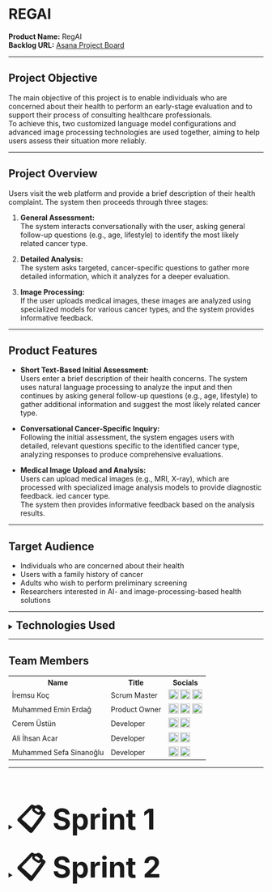 
# REGAI

**Product Name:** RegAI  
**Backlog URL:** [Asana Project Board](https://app.asana.com/1/1205900998273390/project/1210594927472810/list/1210595154454975)  

---

## Project Objective

The main objective of this project is to enable individuals who are concerned about their health to perform an early-stage evaluation and to support their process of consulting healthcare professionals.  
To achieve this, two customized language model configurations and advanced image processing technologies are used together, aiming to help users assess their situation more reliably.

---

## Project Overview

Users visit the web platform and provide a brief description of their health complaint. The system then proceeds through three stages:

1. **General Assessment:**  
   The system interacts conversationally with the user, asking general follow-up questions (e.g., age, lifestyle) to identify the most likely related cancer type.

2. **Detailed Analysis:**  
   The system asks targeted, cancer-specific questions to gather more detailed information, which it analyzes for a deeper evaluation.

3. **Image Processing:**  
   If the user uploads medical images, these images are analyzed using specialized models for various cancer types, and the system provides informative feedback.

---

## Product Features

- **Short Text-Based Initial Assessment:**  
  Users enter a brief description of their health concerns. The system uses natural language processing to analyze the input and then continues by asking general follow-up questions (e.g., age, lifestyle) to gather additional information and suggest the most likely related cancer type.

- **Conversational Cancer-Specific Inquiry:**  
  Following the initial assessment, the system engages users with detailed, relevant questions specific to the identified cancer type, analyzing responses to produce comprehensive evaluations.

- **Medical Image Upload and Analysis:**  
  Users can upload medical images (e.g., MRI, X-ray), which are processed with specialized image analysis models to provide diagnostic feedback.
ied cancer type.  
  The system then provides informative feedback based on the analysis results.

---

## Target Audience

- Individuals who are concerned about their health
- Users with a family history of cancer
- Adults who wish to perform preliminary screening
- Researchers interested in AI- and image-processing-based health solutions

---

<details>
<summary><strong style="font-size:1.5em">Technologies Used</strong></summary>

### Design
- **Figma** (Page prototypes and UI designs)

### Frontend
- **React** (Fast development environment with Vite.js)
- Responsive and modular structure

### Database
- **Firebase** (User data storage and session management)

### Backend
- **Python** (FastAPI framework)

### LLM (Large Language Model)
- **Gemini** (Natural language processing for health-related text input)

### Machine Learning (Image Processing)
- **Python 3.10+**
- **PyTorch**
- **torchvision**
- **NumPy**
- **Matplotlib**

</details>

---

## Team Members

<table>
    <tr>
      <th>Name</th>
      <th>Title</th>
      <th>Socials</th>
    </tr>
      <td>İremsu Koç</td>
      <td>Scrum Master</td>
      <td>
        <a href="https://github.com/Iremsukoc" target="_blank"><img src="https://github.githubassets.com/images/modules/logos_page/GitHub-Mark.png" width="20" height="20"/></a>
        <a href="https://www.linkedin.com/in/iremsu-ko%C3%A7-453907202/" target="_blank"><img src="https://upload.wikimedia.org/wikipedia/commons/c/ca/LinkedIn_logo_initials.png" width="20" height="20" /></a>
        <a href="https://medium.com/@iremsukoc" target="_blank"><img src="https://cdn-icons-png.flaticon.com/512/2111/2111505.png" width="20" height="20" /></a>
      </td>
    </tr>
    <tr>
      <td>Muhammed Emin Erdağ</td>
      <td>Product Owner</td>
      <td>
        <a href="https://github.com/griffinsspike" target="_blank"><img src="https://github.githubassets.com/images/modules/logos_page/GitHub-Mark.png" width="20" height="20"/></a>
        <a href="https://linkedin.com/in/muhammedeminerdag" target="_blank"><img src="https://upload.wikimedia.org/wikipedia/commons/c/ca/LinkedIn_logo_initials.png" width="20" height="20" /></a>
        <a href="https://kaggle.com/griffinsspike" target="_blank"><img src="https://upload.wikimedia.org/wikipedia/commons/7/7c/Kaggle_logo.png" width="20" height="20" /></a>
      </td>
    </tr>
    <tr>
      <td>Cerem Üstün</td>
      <td>Developer</td>
      <td>
        <a href="https://github.com/ceremustun" target="_blank"><img src="https://github.githubassets.com/images/modules/logos_page/GitHub-Mark.png" width="20" height="20"/></a>
        <a href="https://linkedin.com/in/ceremustun" target="_blank"><img src="https://upload.wikimedia.org/wikipedia/commons/c/ca/LinkedIn_logo_initials.png" width="20" height="20" /></a>
      </td>
    </tr>
    <tr>
      <td>Ali İhsan Acar</td>
      <td>Developer</td>
      <td>
        <a href="https://github.com/alihsancar" target="_blank"><img src="https://github.githubassets.com/images/modules/logos_page/GitHub-Mark.png" width="20" height="20"/></a>
        <a href="https://www.linkedin.com/in/ali-ihsan-sancar-2b843931b" target="_blank"><img src="https://upload.wikimedia.org/wikipedia/commons/c/ca/LinkedIn_logo_initials.png" width="20" height="20" /></a>
      </td>
    </tr>
    <tr>
      <td>Muhammed Sefa Sinanoğlu</td>
      <td>Developer</td>
      <td>
        <a href="https://github.com/Sinngl" target="_blank"><img src="https://github.githubassets.com/images/modules/logos_page/GitHub-Mark.png" width="20" height="20"/></a>
        <a href="https://www.linkedin.com/in/sefa-sinanoglu-3a8664339" target="_blank"><img src="https://upload.wikimedia.org/wikipedia/commons/c/ca/LinkedIn_logo_initials.png" width="20" height="20" /></a>
      </td>
    </tr>
</table>

---

<br></br>

<details>
<summary><strong style="font-size:4em">📋 Sprint 1</strong></summary>

### **Sprint Duration**
June 23, 2025 (Monday) - July 6, 2025 (Sunday) *(Two weeks)*

---

<details><summary><strong style="font-size:2em">Sprint Notes</strong></summary>

#### Completed
- Frontend development was completed faster than planned.  
- General testing was conducted on the LLM module, and advanced prompt trials for the second phase were initiated.  
- Backend setup and integration were carried out successfully.  
- Machine learning models were identified on Kaggle and reached the stage of local deployment.  

---

#### Challenges Encountered
- The project name and logo selection process could not be finalized.  
- The product scope was not clearly defined at the start of the sprint, leading to frequent task and design changes.  
- Frontend testing processes showed notable gaps.  
- Code review durations were long, resulting in PRs staying open for extended periods.  

---

#### Solutions
- Prioritize the selection of the project name and logo in the next sprint.  
- Finalize the product scope before the sprint starts to avoid scope changes.  
- Improve frontend testing and prepare detailed manual test documentation.  
- Send regular notifications via communication channels to accelerate code reviews.  

---

#### Lessons Learned
- Team members understanding their responsibilities and areas of ownership contributes to smoother workflows.  
- Consistent meeting participation and clear communication created a major advantage in tracking progress. As a result, task allocation became clearer and progress exceeded expectations.  
- Maintaining strong internal communication and regular follow-up on tasks directly improves sprint efficiency.  

</details>

---

<details><summary><strong style="font-size:2em">Estimated Completion Points</strong></summary>
<strong>67 points</strong>
</details>

---

<details><summary><strong style="font-size:2em">Estimation Logic</strong></summary>
Sprint task estimation was based on <strong>hour-based workload</strong> estimates using the following methodology:

| **Estimated Time** | **Story Points** |
|:------------------:|:----------------:|
| 1 day (8 hours) | 4 |
| Half day (4 hours) | 2 |
| 2 hours | 1 |
| 1 hour and below | 0.5 |

Due to team members' various responsibilities such as internships and work commitments, weekday working hours were expected to be more limited while weekends would be more intensive. Therefore, task time estimates and point allocation were planned considering this balance:

- **Weekdays:** Typically 1-2 hour work blocks were planned
- **Weekends:** Longer focused work sessions (4-5 hours) were targeted

Consequently, task time estimates and point allocation were prepared considering this balance, and the sprint target was set at **67 points** total.

</details>

---

<details><summary><strong style="font-size:2em">Sprint Tasks</strong></summary>

#### **Design (7 points)**
- Login, Signup, Main Page, Profile Pages, and Dashboard designs (additional support pop-up screen was designed)

#### **Frontend (8 points)**
- Developed user login, signup, and main page designs using React and Vite.js in a responsive (mobile-friendly) and modular manner
- Prepared basic project structure files (package.json, .gitignore)

#### **Backend (8 points)**
- Selected Firebase database for the project and created necessary tables
- Developed and tested user login, signup, and authentication processes using Python and FastAPI

#### **Language Model and Machine Learning**

**Language Model (LLM) - 12 points:**
- Prepared custom system prompts for the Gemini model to perform general health assessments and added restrictions
- Created and tested exit logic for proper model functioning

**Machine Learning (ML) - 24 points:**
- Researched appropriate ultrasound image datasets for breast cancer diagnosis and performed data preprocessing
- Created and trained a ResNet-based model for classification
- Evaluated model accuracy and performance, saved the best performing model
- Developed and tested data transformation methods required for model usage

</details>

---

<details><summary><strong style="font-size:2em">Daily Scrum</strong></summary>

Initially, WhatsApp was used for Daily Scrum notifications and tracking. However, to ensure a more organized and manageable process, we transitioned to using Google Forms. The final form (shown below) was created, and reminder messages were sent via WhatsApp to each team member to complete the form daily.

Responses submitted through the form are automatically collected and stored in a Google Sheet, providing a centralized and easily accessible record. This approach has made daily progress tracking more transparent and systematic.

**WhatsApp Screenshot:**  
![WhatsApp Daily Scrum - 1](docs-images/sprint-1/daily-scrum/daily-scrum-wp-1.png)

![WhatsApp Daily Scrum - 2](docs-images/sprint-1/daily-scrum/daily-scrum-wp-2.png)

**Google Form Screenshot:**  
![Google Form Daily Scrum](docs-images/sprint-1/daily-scrum/daily-scrum-google-form.png)

![Google Form Daily Scrum Responses](docs-images/sprint-1/daily-scrum/daily-scrum-google-form-response.png)

</details>

---

<details><summary><strong style="font-size:2em">Sprint Board Screenshots</strong></summary>

Throughout the sprint, the team used Asana to track the progress of all tasks, monitor their current status, and ensure alignment with the sprint goals.  
Below are the screenshots of the sprint board at different stages to illustrate how tasks were organized, assigned, and moved across columns (e.g., To Do, In Progress, Done).

**Sprint Board Screenshots:**  

![Sprint Board - 1](docs-images/sprint-1/sprint-board/sprint-board-1.png)

![Sprint Board - 2](docs-images/sprint-1/sprint-board/sprint-board-2.png)

![Sprint Board - 3](docs-images/sprint-1/sprint-board/sprint-board-3.png)


</details>

---

<details><summary><strong style="font-size:2em">Product Progress Screenshots</strong></summary>

---

<details><summary><strong style="font-size:1em">Frontend</strong></summary>

![Main Page](docs-images/sprint-1/product/frontend/main-page.png)

![Login Page](docs-images/sprint-1/product/frontend/login-page.png)

![Signup Page](docs-images/sprint-1/product/frontend/sign-up-page.png)

</details>

---

<details><summary><strong style="font-size:1em">Backend</strong></summary>

![Firebase User Table](docs-images/sprint-1/product/backend/firebase-table.jpeg)

![Signup Process](docs-images/sprint-1//product/backend/sign-up-process.jpeg)

![Signup DB Output](docs-images/sprint-1/product/backend/sign-up-db-output.jpeg)

![Auth Header Token After Login Successfully](docs-images/sprint-1/product/backend/auth-token-after-login.jpeg)

</details>

---

<details><summary><strong style="font-size:1em">Machine Model</strong></summary>

![Machine Model Result](docs-images/sprint-1/product/ml/ml-breast-cancer-result.png)

![Machine Model Confusion Matrix](docs-images/sprint-1/product/ml/ml-breast-cancer-confusion-matrix.jpg)

</details>

---

<details><summary><strong style="font-size:1em">Language Model (LLM)</strong></summary>

![Language Model (LLM) Persona Response 1](docs-images/sprint-1/product/llm/llm-persona-response-1.jpg)

![Language Model (LLM) Persona Response 2](docs-images/sprint-1/product/llm/llm-persona-response-2.jpg)

</details>

</details>

---

<details><summary><strong style="font-size:2em">Sprint Review</strong></summary>
The planned work for this sprint was successfully completed:

- While Login, Signup, and Main Page designs were initially planned to be created on Figma, due to rapid frontend development progress, Profile and Dashboard page designs were also completed and revised
- Frontend development basic modules were implemented responsively for Login, Signup, and Main Page. Revisions were made according to code review (CR) feedback and responsive behavior was manually tested
- Backend user authentication and database connection were made functional using Python
- Breast cancer classification model was trained, tested, and output accuracy was evaluated
- System prompts required for LLM integration were written, validated in test environment, and additional revisions were implemented
- During the sprint process, the team discussed how design, development, and model integration would work together and established a common working methodology

</details>

---

<details>
<summary><strong style="font-size:2em">Sprint Retrospective</strong></summary>

### What Went Well

- All team members attended meetings consistently and maintained effective, transparent communication regarding ongoing work.
- Team members eagerly took on their tasks and responsibilities, completing them on time and with diligence.
- Issues encountered were openly raised and constructively discussed, leading to actionable solutions.
- The frontend development progressed faster than planned, enabling early achievement of sprint goals.
- In the LLM (Large Language Model) area, not only were prompts developed for general testing, but successful trials of more advanced prompts for the second phase were also initiated.
- The backend infrastructure was set up and connected on schedule.
- Leveraging the Kaggle platform and research by a dedicated team member, ready-made machine learning models for breast cancer were identified. These models are currently in the process of being run locally, which has accelerated progress on the ML side.

### What Went Badly

- No final decision has yet been made regarding the project name and logo; this issue needs to be prioritized and addressed promptly.
- The product scope was not fully defined at the outset, resulting in frequent scope changes during development; this particularly affected task and design revisions in the frontend and machine learning areas.
- There is hesitation in submitting code reviews (CR), and the review process duration is long, causing pull requests (PRs) to remain open for extended periods.

### Areas for Improvement

- Finalize product scope before sprint start to minimize mid-sprint changes. 
- Enhance frontend testing and prepare detailed test documentation including manual test steps. 
- Implement a regular notification system through communication channels to encourage timely code review submissions and reduce PR open times. 

### Next Sprint Tasks

- Prioritize selection of project name and logo to establish brand identity.
- Complete UI, backend, LLM, and ML integration and conduct thorough testing. 
- Develop prompts specifically targeting the detailed analysis phase of the LLM module. 
- Run image classification model locally for an additional selected cancer type.

</details>

---

<details>
<summary><strong style="font-size:2em">Communication and Project Management Tools</strong></summary>

- **Code Management:** All code repositories are managed on GitHub, with version control in place. The development process is tracked through pull requests.

- **Project Management:** Task assignments and sprint tracking are carried out via the Asana platform.

- **Team Communication:** Instant communication within the team is facilitated through WhatsApp.

- **Daily Progress Tracking:** Initially, daily progress updates were shared via WhatsApp. To ensure more structured and centralized tracking, this process has been updated, and daily reporting is now conducted through Google Forms. Each team member fills out a short form at the end of the day to report completed work and any encountered blockers.

- **Weekly Meetings:** During the meetings, team members share what they have done, any problems they are facing, what they plan to do next, and what actions they will take before the next meeting. These online meetings are held twice a week (Mondays at 22:00 and Fridays at 22:00) via Google Meet.

</details>

</details>





<details>
<summary><strong style="font-size:4em">📋 Sprint 2</strong></summary>

### **Sprint Duration**
July 7, 2025 (Monday) - July 20, 2025 (Sunday) *(Two weeks)*

---

<details><summary><strong style="font-size:2em">Sprint Notes</strong></summary>

#### Completed
- The implementation of new pages were successfully completed. The assigned team member also took the initiative to design and develop additional pages such as FAQ and History, which were listed in the side navigation but not initially planned within the sprint scope.
- The project structure was reorganized into a more modular form. Since the frontend implementation of the login process was necessary for backend testing, corresponding login functionalities were also developed and integrated into the backend. Additionally, critical endpoints for connecting with the Large Language Model (LLM) were implemented.
- Machine learning models targeting various types of cancer were successfully developed. During this sprint, image classification models were trained to detect colon, lung, and leukemia cancers.
Furthermore, data transformation and prediction methods were implemented in Python to support the deployment of these models. As a result, the foundational logic required for integrating the models with backend services has been established.

---

#### Challenges Encountered
- Although frontend testing has started, progress has been slower than expected.
- The LLM integration, which is essential for enabling detailed analysis, has not yet been completed.
- While initial efforts to connect ML models with backend services have begun, full integration and testing for even a single model have not yet been achieved.

---

#### Solutions
- Since the development of ML models has been completed, the related team members will be reassigned to accelerate backend development efforts.
- To support the LLM development process, a team member will be assigned to assist and coordinate regular technical meetings to ensure progress and alignment.

---

#### Lessons Learned
- Proactively taking initiative beyond assigned tasks contributed positively to sprint outcomes and overall product quality.
- Early identification of integration dependencies, especially between ML models and backend services, is crucial to avoid last-minute delays.
- Regular and structured communication, including consistent meeting participation, significantly improved task tracking and team alignment.

</details>

---

<details><summary><strong style="font-size:2em">Estimated Completion Points</strong></summary>
<strong>86 points</strong>
</details>

---

<details><summary><strong style="font-size:2em">Estimation Logic</strong></summary>
Sprint task estimation was based on <strong>hour-based workload</strong> estimates using the following methodology:

| **Estimated Time** | **Story Points** |
|:------------------:|:----------------:|
| 1 day (8 hours) | 4 |
| Half day (4 hours) | 2 |
| 2 hours | 1 |
| 1 hour and below | 0.5 |

Due to team members' various responsibilities such as internships and work commitments, weekday working hours were expected to be more limited while weekends would be more intensive. Therefore, task time estimates and point allocation were planned considering this balance:

- **Weekdays:** Typically 1-2 hour work blocks were planned
- **Weekends:** Longer focused work sessions (4-5 hours) were targeted

Consequently, task time estimates and point allocation were prepared considering this balance, and the sprint target was set at **86 points** total.

</details>

---

<details><summary><strong style="font-size:2em">Sprint Tasks</strong></summary>

#### **Design (2 points)**
- Completed logo design.

#### **Frontend (8 points)**
- Developed dashboard and profile page designs using React and Vite.js.
- Implemented with a responsive (mobile-friendly) and modular structure.

#### **Backend (8 points)**
- Reorganized the project folder structure and configured scripts to run using Poetry.
- Designed the structure for initializing and storing chat sessions within the General Test context. 
- Integrated the LLM created for the General Test with the backend.
- Tested all endpoints via Postman and added .md documentation files to support understanding for other team members.

#### **Language Model and Machine Learning**
**Machine Learning  (ML) - 60 points:**
- Developed image classification models for the following cancer types. Suitable datasets were sourced, models were trained and tested, and necessary data transformation and prediction methods were implemented in Python:
  - Colon Cancer
  - Lung Cancer
  - Leukemia (Blood Cancer)
  - Brain Tumor
  - Skin Cancer

**Language Model (LLM) - 8 points:**
- Initiated the creation and testing of LLM prompt to enable detailed analysis, particularly tailored for the cancer types covered by the ML models. The work is still in progress and will be continued in the next sprint.

</details>

---

<details><summary><strong style="font-size:2em">Daily Scrum</strong></summary>

The daily scrum process, conducted via Google Form, was continued in this sprint because it had yielded high efficiency in previous sprint. Team members were encouraged to complete the forms daily with reminders sent via WhatsApp.

**WhatsApp Screenshots:**  
![WhatsApp Daily Scrum - 1](docs-images/sprint-1/daily-scrum/daily-scrum-wp-sprint2-1.png)

**Google Form Screenshot:**  
![Google Form Daily Scrum](docs-images/sprint-1/daily-scrum/daily-scrum-google-form.png)

![Google Form Daily Scrum Responses](docs-images/sprint-1/daily-scrum/daily-scrum-google-form-response-sprint2-1.png)

![Google Form Daily Scrum Responses 2](docs-images/sprint-1/daily-scrum/daily-scrum-google-form-response-sprint2-2.png)

</details>

---

<details><summary><strong style="font-size:2em">Sprint Board Screenshots</strong></summary>

Throughout the sprint, the team used Asana to track the progress of all tasks, monitor their current status, and ensure alignment with the sprint goals.  
Below are the screenshots of the sprint board at different stages to illustrate how tasks were organized, assigned, and moved across columns (e.g., To Do, In Progress, Done).

**Sprint Board Screenshots:**  

![Sprint Board - 1](docs-images/sprint-1/sprint-board/sprint-board-sprint2-1.png)

![Sprint Board - 2](docs-images/sprint-1/sprint-board/sprint-board-sprint2-2.png)

</details>

---

<details><summary><strong style="font-size:2em">Product Progress Screenshots</strong></summary>

---

<details><summary><strong style="font-size:1em">Frontend</strong></summary>

![Dasboard Page](docs-images/sprint-1/product/frontend/dasboard-page.png)

![Profile Page - 1](docs-images/sprint-1/product/frontend/profile-page-1.png)

![Profile Page - 2](docs-images/sprint-1/product/frontend/profile-page-2.png)

![Reports Page](docs-images/sprint-1/product/frontend/reports-page.png)

![FAQ Page](docs-images/sprint-1/product/frontend/faq-page.png)

![FAQ Page](docs-images/sprint-1/product/frontend/support-pop-up.png)

</details>

---

<details><summary><strong style="font-size:1em">Backend</strong></summary>

![Start Chat Session](docs-images/sprint-1/product/backend/start-chat-session.png)

![Send Chat Message - 1](docs-images/sprint-1//product/backend/send-chat-message-1.png)

![Send Chat Message - 2](docs-images/sprint-1/product/backend/send-chat-message-2.png)

![Het Chat History](docs-images/sprint-1/product/backend/get-chat-history.png)

</details>

---

<details><summary><strong style="font-size:1em">Machine Model</strong></summary>

---
Colon Cancer : 

![Machine Model Colon Cancer Classification Report](docs-images/sprint-1/product/ml/ml-colon-cancer-classification-report.png)

![Machine Model Colon Cancer Confusion Matrix](docs-images/sprint-1/product/ml/ml-colon-cancer-confusion-matrix.png)

---
Skin Cancer :

![Machine Model Skin Cancer Classification Report](docs-images/sprint-1/product/ml/ml-skin-cancer-classification-report.png)

![Machine Model Skin Cancer Confusion Matrix](docs-images/sprint-1/product/ml/ml-skin-cancer-confusion-matrix.png)

</details>

</details>

---

<details><summary><strong style="font-size:2em">Sprint Review</strong></summary>
The planned work for this sprint was largely completed, with notable progress and initiative shown across multiple areas:

- While only core pages were initially scoped, additional pages like FAQ and History were also designed and implemented, enhancing UI consistency and completeness.
- Backend architecture was refactored into a modular structure.
- LLM-related endpoints were created, allowing the system to begin communication with the language model.  
- Machine learning models for five different cancer types — Colon, Lung, Leukemia (Blood Cancer), Brain Tumor, and Skin Cancer — were successfully trained and tested. Supporting Python methods for prediction and data transformation were also developed to facilitate backend integration.
- The team continued to improve coordination and cross-functional collaboration, aligning efforts across frontend, backend, and ML tasks to increase efficiency.

</details>

---

<details><summary><strong style="font-size:2em">Sprint Retrospective</strong></summary>

### What Went Well
- The training and evaluation of ML models progressed exceptionally well. In just a short two-week sprint, datasets for **five different cancer types** (Colon, Lung, Leukemia, Brain Tumor, and Skin Cancer) were collected, preprocessed, and used to successfully train image classification models. Overfitting issues were resolved during training, and corresponding data transformation and prediction methods were implemented in Python, laying a solid foundation for integration.
- Although not originally planned for this sprint, FAQ and Report pages were both designed and implemented on the frontend, showing strong initiative and ownership from the responsible team member.
- Initial integration steps were taken with the LLM, including the implementation of basic communication and session-handling logic on the backend. While limited in scope, this progress marked an important step toward system-wide functionality.

---

### What Went Badly
- The LLM prompt for the Detailed Analysis module was expected to be finalized in this sprint but was delayed due to the availability constraints of the assigned team member.
- UI testing remains insufficient; despite some manual tests, automated test coverage is still lacking and needs to be prioritized.
- Integration efforts — especially between ML models and the backend — progressed slower than necessary. Not a single full end-to-end connection (ML → Backend → Frontend) was completed during this sprint.

---

### Areas for Improvement
- Integration efforts should be initiated earlier in the sprint cycle, particularly when multiple teams or components (e.g., ML, backend, frontend) are involved. Delaying these steps creates avoidable dependencies near sprint-end.
- Task planning must better reflect realistic availability of contributors, especially for components requiring specialized domain knowledge (e.g., LLM).
- More frequent cross-functional checkpoints should be scheduled to ensure blockers in one part of the stack are surfaced early and resolved quickly.
- Tasks were distributed without actively monitoring emerging bottlenecks during the sprint. There should be a mechanism to reassign available team members to support areas that are falling behind, especially for integration-critical tasks.

---

### Next Sprint Tasks
- Finalize and validate the LLM prompt for Detailed Analysis, enabling advanced text-based interpretations for the supported cancer types.
- Begin full ML–Backend integration, starting with one cancer model and expanding gradually. Create endpoints that allow the frontend to request predictions.
- Implement the Frontend–Backend connection for prediction features, especially for pages like Report that will display model results.

</details>

---

<details>
<summary><strong style="font-size:2em">Communication and Project Management Tools</strong></summary>

- **Code Management:** All code repositories are managed on GitHub, with version control in place. The development process is tracked through pull requests.

- **Project Management:** Task assignments and sprint tracking are carried out via the Asana platform.

- **Team Communication:** Instant communication within the team is facilitated through WhatsApp.

- **Daily Progress Tracking:**  Daily reporting is conducted through Google Forms. Each team member fills out a short form at the end of the day to report completed work and any encountered blockers.

- **Weekly Meetings:** During the meetings, team members share what they have done, any problems they are facing, what they plan to do next, and what actions they will take before the next meeting. These online meetings are held twice a week (Mondays at 22:00 and Fridays at 22:00) via Google Meet.

</details>

</details>

